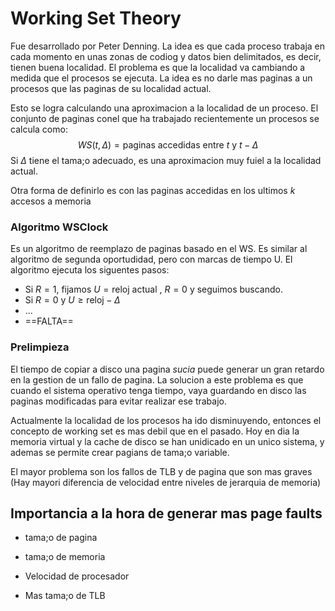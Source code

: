 # Working Set Theory

Fue desarrollado por Peter Denning. La idea es que cada proceso trabaja en cada momento en unas zonas de codiog y datos bien delimitados, es decir, tienen buena localidad. El problema es que la localidad va cambiando a medida que el procesos se ejecuta. La idea es no darle mas paginas a un procesos que las paginas de su localidad actual.

Esto se logra calculando una aproximacion a la localidad de un proceso. El conjunto de paginas conel que ha trabajado recientemente un procesos se calcula como:
$$
WS(t,\Delta) = \text{paginas accedidas entre $t$ y $t-\Delta$}
$$
Si $\Delta$ tiene el tama;o adecuado, es una aproximacion muy fuiel a la localidad actual.

Otra forma de definirlo es con las paginas accedidas en los ultimos $k$ accesos a memoria

### Algoritmo WSClock

Es un algoritmo de reemplazo de paginas basado en el WS. Es similar al algoritmo de segunda oportudidad, pero con marcas de tiempo U. El algoritmo ejecuta los siguentes pasos:

- Si $R=1$, fijamos $U= \text{reloj actual}$ , $R = 0$ y seguimos buscando.
- Si $R = 0$ y $U \ge \text{reloj} - \Delta$
- ...
- ==FALTA==

### Prelimpieza

El tiempo de copiar a disco una pagina *sucia* puede generar un gran retardo en la gestion de un fallo de pagina. La solucion a este problema es que cuando el sistema operativo tenga tiempo, vaya guardando en disco las paginas modificadas para evitar realizar ese trabajo.

Actualmente la localidad de los procesos ha ido disminuyendo, entonces el concepto de working set es mas debil que en el pasado. Hoy en dia la memoria virtual y la cache de disco se han unidicado en un unico sistema, y ademas se permite crear pagians de tama;o variable. 

El mayor problema son los fallos de TLB y de pagina que son mas graves (Hay mayori diferencia de velocidad entre niveles de jerarquia de memoria)



## Importancia a la hora de generar mas page faults

- tama;o de pagina

- tama;o de memoria

- Velocidad de procesador
- Mas tama;o de TLB